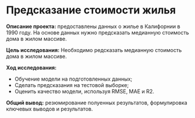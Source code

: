 # Предсказание стоимости жилья
**Описание проекта:** предоставлены данных о жилье в Калифорнии в 1990 году. На основе данных нужно предсказать медианную стоимость дома в жилом массиве.

**Цель исследования:** Необходимо редсказать медианную стоимость дома в жилом массиве.

**Ход исследования:**

- Обучение модели на подготовленных данных;
- Сделать предсказания на тестовой выборке;
- Оценить качество модели, используя RMSE, MAE и R2.

**Общий вывод:** резюмирование полуенных результатов, формулировка ключевых выводов и результатов.
